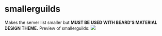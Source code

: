# smallerguilds
Makes the server list smaller but **MUST BE USED WITH BEARD'S MATERIAL DESIGN THEME.**
Preview of smallerguilds:
![]({{site.baseurl}}//smallerguilds.PNG)
